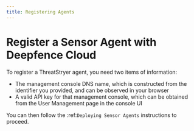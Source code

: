 ```yaml
---
title: Registering Agents
---
```


# Register a Sensor Agent with Deepfence Cloud

To register a ThreatStryer agent, you need two items of information:

 * The management console DNS name, which is constructed from the identifier you provided, and can be observed in your browser
 * A valid API key for that management console, which can be obtained from the User Management page in the console UI

You can then follow the :ref:`Deploying Sensor Agents` instructions to proceed.
